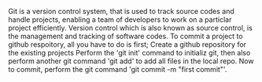 Git is a version control system, that is used to track source codes and handle projects, enabling a team of developers to work on a particlar project efficiently.
Version control which is also known as source control, is the management and tracking of software codes.
To commit a project to github respoitory, all you have to do is first;
Create a github repository for the existing projects
Perform the 'git init' command to initializ git, then also perform another git command 'git add' to add all files in the local repo.
Now to commit, perform the git command 'git commit -m "first commit"'.
